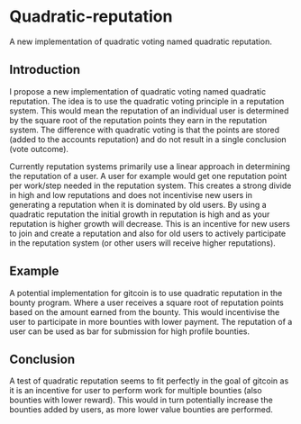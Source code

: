 # Quadratic-reputation
A new implementation of quadratic voting named quadratic reputation.

## Introduction 
I propose a new implementation of quadratic voting named quadratic reputation. The idea is to use the quadratic voting principle in a reputation system. This would mean the reputation of an individual user is determined by the square root of the reputation points they earn in the reputation system. The difference with quadratic voting is that the points are stored (added to the accounts reputation) and do not result in a single conclusion (vote outcome).

Currently reputation systems primarily use a linear approach in determining the reputation of a user. A user for example would get one reputation point per work/step needed in the reputation system. This creates a strong divide in high and low reputations and does not incentivise new users in generating a reputation when it is dominated by old users. By using a quadratic reputation the initial growth in reputation is high and as your reputation is higher growth will decrease. This is an incentive for new users to join and create a reputation and also for old users to actively participate in the reputation system (or other users will receive higher reputations). 

## Example
A potential implementation for gitcoin is to use quadratic reputation in the bounty program. Where a user receives a square root of reputation points based on the amount earned from the bounty. This would incentivise the user to participate in more bounties with lower payment. The reputation of a user can be used as bar for submission for high profile bounties.

## Conclusion
A test of quadratic reputation seems to fit perfectly in the goal of gitcoin as it is an incentive for user to perform work for multiple bounties (also bounties with lower reward). This would in turn potentially increase the bounties added by users, as more lower value bounties are performed.
